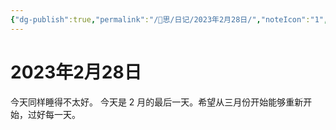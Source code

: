 ```yaml
---
{"dg-publish":true,"permalink":"/🧠思/日记/2023年2月28日/","noteIcon":"1","created":"2023-02-28T12:00:45.336+08:00","updated":""}
---
```


# 2023年2月28日
今天同样睡得不太好。
今天是 2 月的最后一天。希望从三月份开始能够重新开始，过好每一天。
